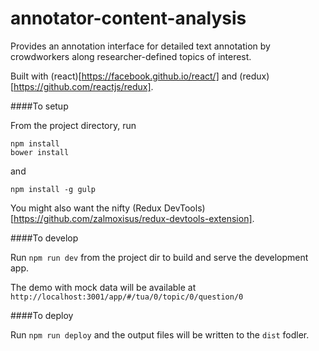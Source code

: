 # annotator-content-analysis
Provides an annotation interface for detailed text annotation by crowdworkers along researcher-defined topics of interest.

Built with (react)[https://facebook.github.io/react/] and (redux)[https://github.com/reactjs/redux].

####To setup

From the project directory, run

```
npm install
bower install
```
and
```
npm install -g gulp
```

You might also want the nifty (Redux DevTools)[https://github.com/zalmoxisus/redux-devtools-extension].

####To develop

Run `npm run dev` from the project dir to build and serve the development app.

The demo with mock data will be available at `http://localhost:3001/app/#/tua/0/topic/0/question/0`

####To deploy

Run `npm run deploy` and the output files will be written to the `dist` fodler.
